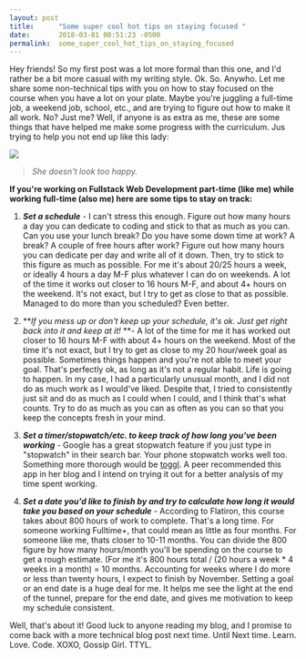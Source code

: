 ```yaml
---
layout: post
title:      "Some super cool hot tips on staying focused "
date:       2018-03-01 00:51:23 -0500
permalink:  some_super_cool_hot_tips_on_staying_focused
---
```




Hey friends! So my first post was a lot more formal than this one, and I'd rather be a bit more casual with my writing style. Ok. So. Anywho. Let me share some non-technical tips with you on how to stay focused on the course when you have a lot on your plate. Maybe you're juggling a full-time job, a weekend job, school, etc., and are trying to figure out how to make it all work. No? Just me? Well, if anyone is as extra as me, these are some things that have helped me make some progress with the curriculum. Jus trying to help you not end up like this lady:

![](https://www.vitalchoice.com/files/9-28-17-burnout-lg.jpg)
> *She doesn't look too happy.*

**If you're working on Fullstack Web Development part-time (like me) while working full-time (also me) here are some tips to stay on track:**

1. ***Set a schedule*** - I can't stress this enough. Figure out how many hours a day you can dedicate to coding and stick to that as much as you can. Can you use your lunch break? Do you have some down time at work? A break? A couple of free hours after work? Figure out how many hours you can dedicate per day and write all of it down. Then, try to stick to this figure as much as possible. For me it's about 20/25 hours a week, or ideally 4 hours a day M-F plus whatever I can do on weekends.  A lot of the time it works out closer to 16 hours M-F, and about 4+ hours on the weekend. It's not exact, but I try to get as close to that as possible. Managed to do more than you scheduled? Even better. 

2. ***If you mess up or don't keep up your schedule, it's ok. Just get right back into it and keep at it!* **-
A lot of the time for me it has worked out closer to 16 hours M-F with about 4+ hours on the weekend. Most of the time it's not exact, but I try to get as close to my 20 hour/week goal as possible. Sometimes things happen and you're not able to meet your goal. That's perfectly ok, as long as it's not a regular habit. Life is going to happen. In my case, I had a particularly unusual month, and I did not do as much work as I would've liked. Despite that, I tried to consistently just sit and do as much as I could when I could, and I think that's what counts. Try to do as much as you can as often as you can so that you keep the concepts fresh in your mind.

3. ***Set a timer/stopwatch/etc. to keep track of how long you've been working*** - Google has a great stopwatch feature if you just type in "stopwatch" in their search bar. Your phone stopwatch works well too. Something more thorough would be [toggl](https://www.toggl.com). A peer recommended this app in her blog and I intend on trying it out for a better analysis of my time spent working. 

4. ***Set a date you'd like to finish by and try to calculate how long it would take you based on your schedule*** - According to Flatiron, this course takes about 800 hours of work to complete. That's a long time. For someone working Fulltime+, that could mean as little as four months. For someone like me, thats closer to 10-11 months.  You can divide the 800 figure by how many hours/month you'll be spending on the course to get a rough estimate. (For me it's 800 hours total / (20 hours a week * 4 weeks in a month) = 10 months. Accounting for weeks where I do more or less than twenty hours, I expect to finish by November. Setting a goal or an end date is a huge deal for me. It helps me see the light at the end of the tunnel, prepare for the end date, and gives me motivation to keep my schedule consistent. 



Well, that's about it! Good luck to anyone reading my blog, and I promise to come back with a more technical blog post next time. Until Next time. Learn. Love. Code. XOXO, Gossip Girl. TTYL. 


